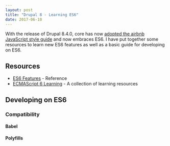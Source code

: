 ```yaml
---
layout: post
title: "Drupal 8 - Learning ES6"
date: 2017-06-10
---
```

With the release of Drupal 8.4.0, core has now [adopted the airbnb JavaScript
style guide](https://www.drupal.org/node/2815077) and now embraces ES6. I have
put together some resources to learn new ES6 features as well as a basic guide
for developing on ES6.

## Resources

- [ES6 Features](http://es6-features.org) - Reference
- [ECMAScript 6 Learning](https://github.com/ericdouglas/ES6-Learning) - A
  collection of learning resources

## Developing on ES6

### Compatibility

#### Babel

#### Polyfills

